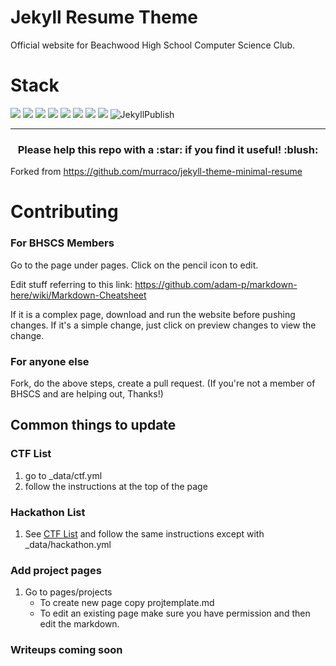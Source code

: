 # Jekyll Resume Theme

Official website for Beachwood High School Computer Science Club.

# Stack

![](https://img.shields.io/badge/jekyll-✓-blue.svg)
![](https://img.shields.io/badge/html5-✓-blue.svg)
![](https://img.shields.io/badge/sass-✓-blue.svg)
![](https://img.shields.io/badge/sweet--scroll-✓-blue.svg)
![](https://img.shields.io/badge/particle--js-✓-blue.svg)
![](https://img.shields.io/badge/font--awesome-✓-blue.svg)
![](https://img.shields.io/badge/devicon-✓-blue.svg)
![](https://img.shields.io/badge/gulp-✓-blue.svg)
![JekyllPublish](https://github.com/Beachwood-High-School/beachwood-high-school.github.io/workflows/JekyllPublish/badge.svg?branch=code-master)
***

<h3 align="center">Please help this repo with a :star: if you find it useful! :blush:</h3>

Forked from https://github.com/murraco/jekyll-theme-minimal-resume

# Contributing

### For BHSCS Members
Go to the page under pages. Click on the pencil icon to edit.

Edit stuff referring to this link: https://github.com/adam-p/markdown-here/wiki/Markdown-Cheatsheet

If it is a complex page, download and run the website before pushing changes. If it's a simple change, just click on preview changes to view the change. 

### For anyone else

Fork, do the above steps, create a pull request. (If you're not a member of BHSCS and are helping out, Thanks!)
## Common things to update

### CTF List

1. go to _data/ctf.yml
2. follow the instructions at the top of the page

### Hackathon List

1. See [CTF List](#ctf-list) and follow the same instructions except with _data/hackathon.yml

### Add project pages

1. Go to pages/projects
   - To create new page copy projtemplate.md
   - To edit an existing page make sure you have permission and then edit the markdown.

### Writeups coming soon
